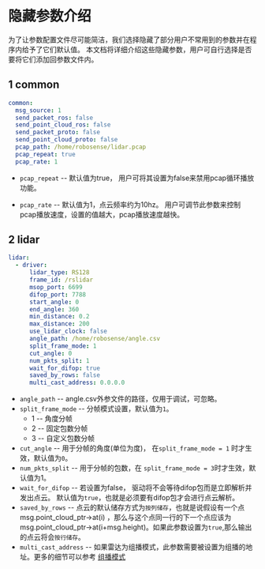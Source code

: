 # 隐藏参数介绍

为了让参数配置文件尽可能简洁，我们选择隐藏了部分用户不常用到的参数并在程序内给予了它们默认值。 本文档将详细介绍这些隐藏参数，用户可自行选择是否要将它们添加回参数文件内。

## 1 common

```yaml
common:
  msg_source: 1                                         
  send_packet_ros: false                                
  send_point_cloud_ros: false                           
  send_packet_proto: false                              
  send_point_cloud_proto: false                         
  pcap_path: /home/robosense/lidar.pcap                 
  pcap_repeat: true									    
  pcap_rate: 1  											
```

- ```pcap_repeat``` -- 默认值为true， 用户可将其设置为false来禁用pcap循环播放功能。

- ```pcap_rate``` -- 默认值为1，点云频率约为10hz。 用户可调节此参数来控制pcap播放速度，设置的值越大，pcap播放速度越快。



## 2 lidar

```yaml
lidar:
  - driver:
      lidar_type: RS128            
      frame_id: /rslidar           
      msop_port: 6699              
      difop_port: 7788             
      start_angle: 0               
      end_angle: 360             
      min_distance: 0.2            
      max_distance: 200           
      use_lidar_clock: false       
      angle_path: /home/robosense/angle.csv   
      split_frame_mode: 1	      
      cut_angle: 0   
	  num_pkts_split: 1 	                    
      wait_for_difop: true         
      saved_by_rows: false
      multi_cast_address: 0.0.0.0
```

- ```angle_path``` -- angle.csv外参文件的路径，仅用于调试，可忽略。
- ```split_frame_mode``` -- 分帧模式设置，默认值为```1```。
  - 1 -- 角度分帧
  - 2 -- 固定包数分帧
  - 3 -- 自定义包数分帧
- ```cut_angle``` --  用于分帧的角度(单位为度)， 在```split_frame_mode = 1``` 时才生效，默认值为```0```。
- ```num_pkts_split``` -- 用于分帧的包数，在 ```split_frame_mode = 3```时才生效，默认值为1。
- ```wait_for_difop``` -- 若设置为false， 驱动将不会等待difop包而是立即解析并发出点云。 默认值为```true```，也就是必须要有difop包才会进行点云解析。
- ```saved_by_rows``` --  点云的默认储存方式为```按列储存```，也就是说假设有一个点msg.point_cloud_ptr->at(i) ，那么与这个点同一行的下一个点应该为msg.point_cloud_ptr->at(i+msg.height)。如果此参数设置为```true```,那么输出的点云将会```按行储存```。
- ```multi_cast_address``` -- 如果雷达为组播模式，此参数需要被设置为组播的地址。更多的细节可以参考 [组播模式](../howto/how_to_use_multi_cast_function_cn.md) 